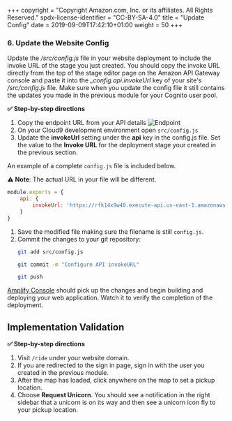+++
copyright = "Copyright Amazon.com, Inc. or its affiliates. All Rights Reserved."
spdx-license-identifier = "CC-BY-SA-4.0"
title = "Update Config"
date = 2019-09-09T17:42:10+01:00
weight = 50
+++

### 6. Update the Website Config
Update the _/src/config.js_ file in your website deployment to include the invoke URL of the stage you just created. You should copy the invoke URL directly from the top of the stage editor page on the Amazon API Gateway console and paste it into the _\_config.api.invokeUrl_ key of your site's _/src/config.js_ file. Make sure when you update the config file it still contains the updates you made in the previous module for your Cognito user pool.

**:white_check_mark: Step-by-step directions**

1. Copy the endpoint URL from your API details 
![Endpoint](/images/endpoint-url.png)
1. On your Cloud9 development environment open `src/config.js`
1. Update the **invokeUrl** setting under the **api** key in the config.js file. Set the value to the **Invoke URL** for the deployment stage your created in the previous section.

An example of a complete `config.js` file is included below. 
    
**:warning: Note**: The actual URL in your file will be different.
```JavaScript
module.exports = {
    api: {
        invokeUrl: 'https://rfk14x9w40.execute-api.us-east-1.amazonaws.com/'
    }
}
```

1. Save the modified file making sure the filename is still `config.js`.
1. Commit the changes to your git repository:
    ```bash
    git add src/config.js 
    
    git commit -m "Configure API invokeURL"
    
    git push
    ```

[Amplify Console][amplify-console-console] should pick up the changes and begin building and deploying your web application. Watch it to verify the completion of the deployment.

## Implementation Validation

**:white_check_mark: Step-by-step directions**

1. Visit `/ride` under your website domain.
1. If you are redirected to the sign in page, sign in with the user you created in the previous module.
1. After the map has loaded, click anywhere on the map to set a pickup location.
1. Choose **Request Unicorn**. You should see a notification in the right sidebar that a unicorn is on its way and then see a unicorn icon fly to your pickup location.

[amplify-console-console]: https://console.aws.amazon.com/amplify/home
